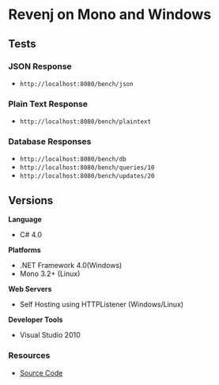 # Revenj on Mono and Windows

## Tests

### JSON Response

* `http://localhost:8080/bench/json`

### Plain Text Response

* `http://localhost:8080/bench/plaintext`

### Database Responses

* `http://localhost:8080/bench/db`
* `http://localhost:8080/bench/queries/10`
* `http://localhost:8080/bench/updates/20`

## Versions

**Language**

* C# 4.0

**Platforms**

* .NET Framework 4.0(Windows)
* Mono 3.2+ (Linux)

**Web Servers**

* Self Hosting using HTTPListener (Windows/Linux)

**Developer Tools**

* Visual Studio 2010

### Resources

* [Source Code](https://github.com/ngs-doo/revenj)
